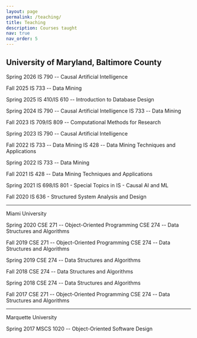 ```yaml
---
layout: page
permalink: /teaching/
title: Teaching
description: Courses taught
nav: true
nav_order: 5
---
```


<!-- For now, this page is assumed to be a static description of your courses. You can convert it to a collection similar to `_projects/` so that you can have a dedicated page for each course. -->

University of Maryland, Baltimore County
---
Spring 2026
IS 790 -- Causal Artificial Intelligence

Fall 2025
IS 733 -- Data Mining

Spring 2025
IS 410/IS 610 -- Introduction to Database Design

Spring 2024
IS 790 -- Causal Artificial Intelligence
IS 733 -- Data Mining

Fall 2023
IS 709/IS 809 -- Computational Methods for Research

Spring 2023
IS 790 -- Causal Artificial Intelligence

Fall 2022
IS 733 -- Data Mining
IS 428 -- Data Mining Techniques and Applications

Spring 2022
IS 733 -- Data Mining

Fall 2021
IS 428 -- Data Mining Techniques and Applications

Spring 2021
IS 698/IS 801 - Special Topics in IS - Causal AI and ML

Fall 2020
IS 636 - Structured System Analysis and Design

---
Miami University

Spring 2020
CSE 271 -- Object-Oriented Programming
CSE 274 -- Data Structures and Algorithms

Fall 2019
CSE 271 -- Object-Oriented Programming
CSE 274 -- Data Structures and Algorithms

Spring 2019
CSE 274 -- Data Structures and Algorithms

Fall 2018
CSE 274 -- Data Structures and Algorithms

Spring 2018
CSE 274 -- Data Structures and Algorithms

Fall 2017
CSE 271 -- Object-Oriented Programming
CSE 274 -- Data Structures and Algorithms

---
Marquette University

Spring 2017
MSCS 1020 -- Object-Oriented Software Design

<!-- Organize your courses by years, topics, or universities, however you like! -->
